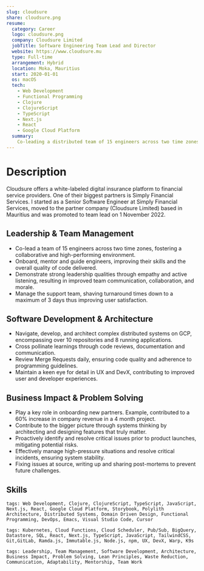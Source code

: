 ```yaml
---
slug: cloudsure
share: cloudsure.png
resume:
  category: Career
  logo: cloudsure.png
  company: Cloudsure Limited
  jobTitle: Software Engineering Team Lead and Director
  website: https://www.cloudsure.mu
  type: Full-time
  arrangement: Hybrid
  location: Moka, Mauritius
  start: 2020-01-01
  os: macOS
  tech:
    - Web Development
    - Functional Programming
    - Clojure
    - ClojureScript
    - TypeScript
    - Next.js
    - React
    - Google Cloud Platform
  summary:
    Co-leading a distributed team of 15 engineers across two time zones while fostering collaboration, mentorship, and improved team morale. Architect and develop complex distributed systems on GCP, oversee daily code reviews, and maintain high standards in UX and DevX, ensuring both product and developer experiences are seamless. Beyond technical delivery, drive business impact by onboarding new partners, contributing to major revenue growth, proactively resolving critical issues, and embedding systems thinking and post-mortems to prevent recurring challenges.
---
```


# Description

Cloudsure offers a white-labeled digital insurance platform to financial service providers. One of their biggest partners is Simply Financial Services. I started as a Senior Software Engineer at Simply Financial Services, moved to the partner company (Cloudsure Limited) based in Mauritius and was promoted to team lead on 1 November 2022.

## Leadership & Team Management

- Co-lead a team of 15 engineers across two time zones, fostering a collaborative and high-performing environment.
- Onboard, mentor and guide engineers, improving their skills and the overall quality of code delivered.
- Demonstrate strong leadership qualities through empathy and active listening, resulting in improved team communication, collaboration, and morale.
- Manage the support team, shaving turnaround times down to a maximum of 3 days thus improving user satisfaction.

## Software Development & Architecture

- Navigate, develop, and architect complex distributed systems on GCP, encompassing over 10 repositories and 8 running applications.
- Cross pollinate learnings through code reviews, documentation and communication.
- Review Merge Requests daily, ensuring code quality and adherence to programming guidelines.
- Maintain a keen eye for detail in UX and DevX, contributing to improved user and developer experiences.

## Business Impact & Problem Solving

- Play a key role in onboarding new partners. Example, contributed to a 60% increase in company revenue in a 4 month project.
- Contribute to the bigger picture through systems thinking by architecting and designing features that truly matter.
- Proactively identify and resolve critical issues prior to product launches, mitigating potential risks.
- Effectively manage high-pressure situations and resolve critical incidents, ensuring system stability.
- Fixing issues at source, writing up and sharing post-mortems to prevent future challenges.

## Skills

`tags: Web Development, Clojure, ClojureScript, TypeScript, JavaScript, Next.js, React, Google Cloud Platform, Storybook, Polylith Architecture, Distributed Systems, Domain Driven Design, Functional Programming, DevOps, Emacs, Visual Studio Code, Cursor`

`tags: Kubernetes, Cloud Functions, Cloud Scheduler, Pub/Sub, BigQuery, Datastore, SQL, React, Next.js, TypeScript, JavaScript, TailwindCSS, Git,GitLab, Ramda.js, Immutable.js, Node.js, npm, UX, DevX, Warp, K9s`

`tags: Leadership, Team Management, Software Development, Architecture, Business Impact, Problem Solving, Lean Principles, Waste Reduction, Communication, Adaptability, Mentorship, Team Work`
